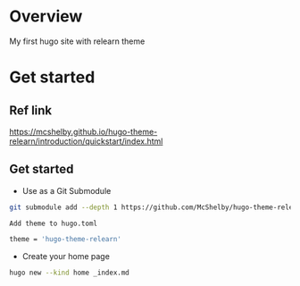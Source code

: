 # Overview

My first hugo site with relearn theme

# Get started

## Ref link

https://mcshelby.github.io/hugo-theme-relearn/introduction/quickstart/index.html

## Get started

- Use as a Git Submodule

```sh
git submodule add --depth 1 https://github.com/McShelby/hugo-theme-relearn.git themes/hugo-theme-relearn
```

    Add theme to hugo.toml

```sh
theme = 'hugo-theme-relearn'
```

- Create your home page

```sh
hugo new --kind home _index.md
```
